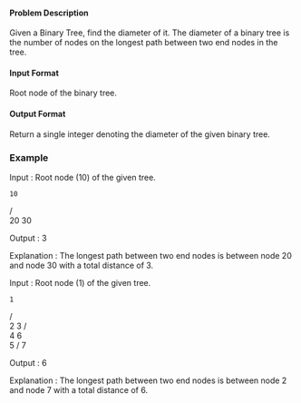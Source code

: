 #### Problem Description

Given a Binary Tree, find the diameter of it. The diameter of a binary tree is the number of nodes on the longest path between two end nodes in the tree.

#### Input Format

Root node of the binary tree.

#### Output Format

Return a single integer denoting the diameter of the given binary tree.

### Example

Input : Root node (10) of the given tree.

    10
   /  \
  20  30

Output : 3

Explanation : The longest path between two end nodes is between node 20 and node 30 with a total distance of 3.


Input : Root node (1) of the given tree.

    1
   / \
  2   3
     / \
    4   6
     \
      5
     /
    7

Output : 6

Explanation : The longest path between two end nodes is between node 2 and node 7 with a total distance of 6.
